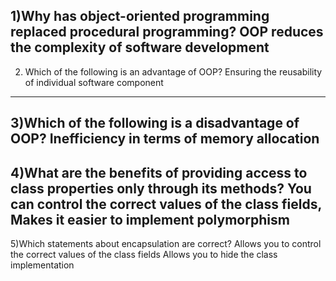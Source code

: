 1)Why has object-oriented programming replaced procedural programming?
OOP reduces the complexity of software development
-------------------------------------
2) Which of the following is an advantage of OOP?
Ensuring the reusability of individual software component
-------------------------------------
3)Which of the following is a disadvantage of OOP?
Inefficiency in terms of memory allocation
-------------------------------------
4)What are the benefits of providing access to class properties only through its methods?
 You can control the correct values ​​of the class fields,
 Makes it easier to implement polymorphism
-------------------------------------
5)Which statements about encapsulation are correct?
Allows you to control the correct values ​​of the class fields
Allows you to hide the class implementation